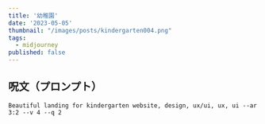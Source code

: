 ```yaml
---
title: '幼稚園'
date: '2023-05-05'
thumbnail: "/images/posts/kindergarten004.png"
tags:
  - midjourney
published: false
---
```


## 呪文（プロンプト）
```
Beautiful landing for kindergarten website, design, ux/ui, ux, ui --ar 3:2 --v 4 --q 2
```